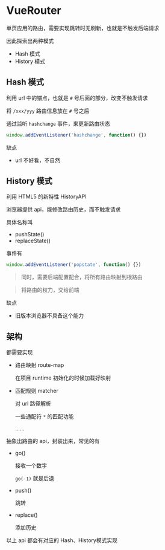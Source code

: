 # VueRouter

单页应用的路由，需要实现跳转时无刷新，也就是不触发后端请求

因此探索出两种模式

* Hash 模式
* History 模式

## Hash 模式

利用 url 中的锚点，也就是 `#` 号后面的部分，改变不触发请求

将 `/xxx/yyy` 路由信息放在 `#` 号之后

通过监听 `hashchange` 事件，来更新路由状态

```javascript
window.addEventListener('hashchange', function() {})
```

缺点

* url 不好看，不自然

## History 模式

利用 HTML5 的新特性 HistoryAPI

浏览器提供 api，能修改路由历史，而不触发请求

具体名称叫

* pushState()
* replaceState()

事件有

```javascript
window.addEventListener('popstate', function() {})
```

> 同时，需要后端配置配合，将所有路由映射到根路由

> 将路由的权力，交给前端

缺点

* 旧版本浏览器不具备这个能力

## 架构

都需要实现

* 路由映射 route-map

    在项目 runtime 初始化的时候加载好映射

* 匹配规则 matcher

    对 url 路径解析

    一些通配符 `*` 的匹配功能

    ......

抽象出路由的 api，封装出来，常见的有

* go()

    接收一个数字

    `go(-1)` 就是后退

* push()

    跳转

* replace()

    添加历史

以上 api 都会有对应的 Hash、History模式实现